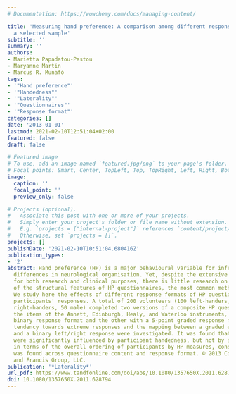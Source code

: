 ```yaml
---
# Documentation: https://wowchemy.com/docs/managing-content/

title: 'Measuring hand preference: A comparison among different response formats using
  a selected sample'
subtitle: ''
summary: ''
authors:
- Marietta Papadatou-Pastou
- Maryanne Martin
- Marcus R. Munafò
tags:
- '"Hand preference"'
- '"Handedness"'
- '"Laterality"'
- '"Questionnaires"'
- '"Response format"'
categories: []
date: '2013-01-01'
lastmod: 2021-02-10T12:51:04+02:00
featured: false
draft: false

# Featured image
# To use, add an image named `featured.jpg/png` to your page's folder.
# Focal points: Smart, Center, TopLeft, Top, TopRight, Left, Right, BottomLeft, Bottom, BottomRight.
image:
  caption: ''
  focal_point: ''
  preview_only: false

# Projects (optional).
#   Associate this post with one or more of your projects.
#   Simply enter your project's folder or file name without extension.
#   E.g. `projects = ["internal-project"]` references `content/project/deep-learning/index.md`.
#   Otherwise, set `projects = []`.
projects: []
publishDate: '2021-02-10T10:51:04.680416Z'
publication_types:
- '2'
abstract: Hand preference (HP) is a major behavioural variable for inferring individual
  differences in neurological organisation. Yet, despite the extensive use of HP measures
  for both research and clinical purposes, there is little research on the properties
  of the structural features of HP questionnaires, the most common method of HP measurement.
  We study here the effects of different response formats of HP questionnaires on
  participants' responses. A total of 200 volunteers (100 left-handers, 50 male; 100
  right-handers, 50 male) completed two versions of a composite HP questionnaire containing
  the items of the Annett, Edinburgh, Healy, and Waterloo instruments, one with a
  binary response format and the other with a 5-point graded response format. The
  tendency towards extreme responses and the mapping between a graded either response
  and a binary left/right response were investigated. It was found that both patterns
  were significantly influenced by participant handedness, but not by sex. Finally,
  in terms of the overall ordering of participants by HP measures, considerable consistency
  was found across questionnaire content and response format. © 2013 Copyright Taylor
  and Francis Group, LLC.
publication: '*Laterality*'
url_pdf: https://www.tandfonline.com/doi/abs/10.1080/1357650X.2011.628794
doi: 10.1080/1357650X.2011.628794
---
```

